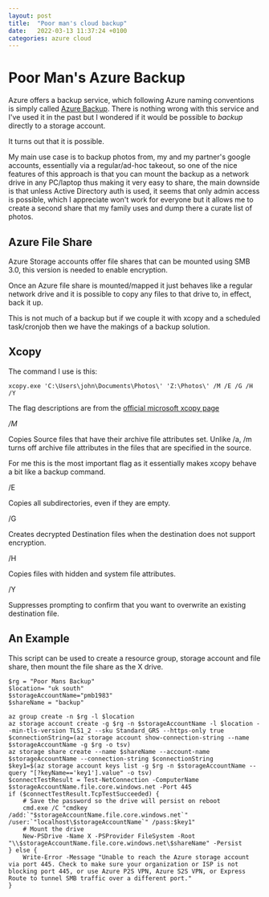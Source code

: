 ```yaml
---
layout: post
title:  "Poor man's cloud backup"
date:   2022-03-13 11:37:24 +0100
categories: azure cloud 
---
```

# Poor Man's Azure Backup

Azure offers a backup service, which following Azure naming conventions is simply called [Azure Backup](https://azure.microsoft.com/en-gb/pricing/details/backup/#overview). There is nothing wrong with this service and I've used it in the past but I wondered if it would be possible to _backup_ directly to a storage account.

It turns out that it is possible.

My main use case is to backup photos from, my and my partner's google accounts, essentially via a regular/ad-hoc takeout, so one of the nice features of this approach is that you can mount the backup as a network drive in any PC/laptop thus making it very easy to share, the main downside is that unless Active Directory auth is used, it seems that only admin access is possible, which I appreciate won't work for everyone but it allows me to create a second share that my family uses and dump there a curate list of photos.


## Azure File Share

Azure Storage accounts offer file shares that can be mounted using SMB 3.0, this version is needed to enable encryption.

Once an Azure file share is mounted/mapped it just behaves like a regular network drive and it is possible to copy any files to that drive to, in effect, back it up.

This is not much of a backup but if we couple it with xcopy and a scheduled task/cronjob then we have the makings of a backup solution.

## Xcopy

The command I use is this:

```
xcopy.exe 'C:\Users\john\Documents\Photos\' 'Z:\Photos\' /M /E /G /H /Y
```
The flag descriptions are from the [official microsoft xcopy page](https://docs.microsoft.com/en-us/windows-server/administration/windows-commands/xcopy)

_/M_

Copies Source files that have their archive file attributes set. Unlike /a, /m turns off archive file attributes in the files that are specified in the source. 

For me this is the most important flag as it essentially makes xcopy behave a bit like a backup command.

/E

Copies all subdirectories, even if they are empty.

/G

Creates decrypted Destination files when the destination does not support encryption.

/H

Copies files with hidden and system file attributes.

/Y

Suppresses prompting to confirm that you want to overwrite an existing destination file.

## An Example

This script can be used to create a resource group, storage account and file share, then mount the file share as the X drive.

```
$rg = "Poor Mans Backup"
$location= "uk south"
$storageAccountName="pmb1983"
$shareName = "backup"

az group create -n $rg -l $location
az storage account create -g $rg -n $storageAccountName -l $location --min-tls-version TLS1_2 --sku Standard_GRS --https-only true
$connectionString=(az storage account show-connection-string --name $storageAccountName -g $rg -o tsv)
az storage share create --name $shareName --account-name $storageAccountName --connection-string $connectionString
$key1=$(az storage account keys list -g $rg -n $storageAccountName --query "[?keyName=='key1'].value" -o tsv)
$connectTestResult = Test-NetConnection -ComputerName $storageAccountName.file.core.windows.net -Port 445
if ($connectTestResult.TcpTestSucceeded) {
    # Save the password so the drive will persist on reboot
    cmd.exe /C "cmdkey /add:`"$storageAccountName.file.core.windows.net`" /user:`"localhost\$storageAccountName`" /pass:$key1"
    # Mount the drive
    New-PSDrive -Name X -PSProvider FileSystem -Root "\\$storageAccountName.file.core.windows.net\$shareName" -Persist
} else {
    Write-Error -Message "Unable to reach the Azure storage account via port 445. Check to make sure your organization or ISP is not blocking port 445, or use Azure P2S VPN, Azure S2S VPN, or Express Route to tunnel SMB traffic over a different port."
}
```
